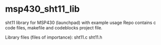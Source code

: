 msp430_sht11_lib
================

sht11 library for MSP430 (launchpad) with example usage
Repo contains c code files, makefile and codeblocks project file.

Library files (files of importance): sht11.c sht11.h

